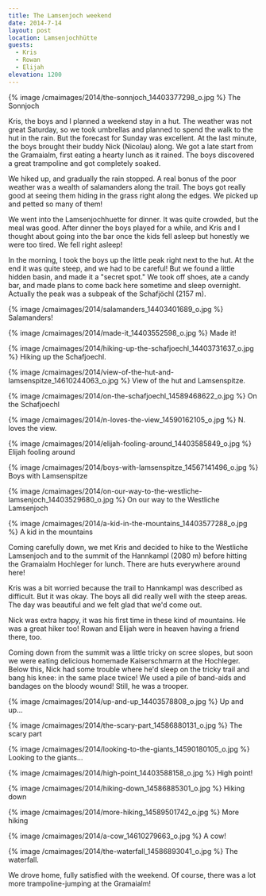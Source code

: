 ```yaml
---
title: The Lamsenjoch weekend
date: 2014-7-14
layout: post
location: Lamsenjochhütte
guests:
  - Kris
  - Rowan
  - Elijah
elevation: 1200
---
```


{% image /cmaimages/2014/the-sonnjoch_14403377298_o.jpg %}
The Sonnjoch


Kris, the boys and I planned a weekend stay in a hut. The weather was not great
Saturday, so we took umbrellas and planned to spend the walk to the hut in the
rain. But the forecast for Sunday was excellent. At the last minute, the boys
brought their buddy Nick (Nicolau) along. We got a late start from the
Gramaialm, first eating a hearty lunch as it rained. The boys discovered a great
trampoline and got completely soaked.

We hiked up, and gradually the rain stopped. A real bonus of the poor weather
was a wealth of salamanders along the trail. The boys got really good at seeing
them hiding in the grass right along the edges. We picked up and petted so many
of them!

We went into the Lamsenjochhuette for dinner. It was quite crowded, but the meal
was good. After dinner the boys played for a while, and Kris and I thought about
going into the bar once the kids fell asleep but honestly we were too tired. We
fell right asleep!

In the morning, I took the boys up the little peak right next to the hut. At the
end it was quite steep, and we had to be careful! But we found a little hidden
basin, and made it a "secret spot." We took off shoes, ate a candy bar, and made
plans to come back here sometime and sleep overnight. Actually the peak was a
subpeak of the Schafjöchl (2157 m).

{% image /cmaimages/2014/salamanders_14403401689_o.jpg %}
Salamanders!



{% image /cmaimages/2014/made-it_14403552598_o.jpg %}
Made it!



{% image /cmaimages/2014/hiking-up-the-schafjoechl_14403731637_o.jpg %}
Hiking up the Schafjoechl.



{% image /cmaimages/2014/view-of-the-hut-and-lamsenspitze_14610244063_o.jpg %}
View of the hut and Lamsenspitze.



{% image /cmaimages/2014/on-the-schafjoechl_14589468622_o.jpg %}
On the Schafjoechl



{% image /cmaimages/2014/n-loves-the-view_14590162105_o.jpg %}
N. loves the view.



{% image /cmaimages/2014/elijah-fooling-around_14403585849_o.jpg %}
Elijah fooling around



{% image /cmaimages/2014/boys-with-lamsenspitze_14567141496_o.jpg %}
Boys with Lamsenspitze


{% image /cmaimages/2014/on-our-way-to-the-westliche-lamsenjoch_14403529680_o.jpg %}
On our way to the Westliche Lamsenjoch



{% image /cmaimages/2014/a-kid-in-the-mountains_14403577288_o.jpg %}
A kid in the mountains



Coming carefully down, we met Kris and decided to hike to the Westliche
Lamsenjoch and to the summit of the Hannkampl (2080 m) before hitting the
Gramaialm Hochleger for lunch. There are huts everywhere around here!

Kris was a bit worried because the trail to Hannkampl was described as
difficult. But it was okay. The boys all did really well with the steep
areas. The day was beautiful and we felt glad that we'd come out.

Nick was extra happy, it was his first time in these kind of mountains. He was a
great hiker too! Rowan and Elijah were in heaven having a friend there, too.

Coming down from the summit was a little tricky on scree slopes, but soon we
were eating delicious homemade Kaiserschmarrn at the Hochleger. Below this, Nick
had some trouble where he'd sleep on the tricky trail and bang his knee: in the
same place twice! We used a pile of band-aids and bandages on the bloody wound!
Still, he was a trooper.

{% image /cmaimages/2014/up-and-up_14403578808_o.jpg %}
Up and up...



{% image /cmaimages/2014/the-scary-part_14586880131_o.jpg %}
The scary part



{% image /cmaimages/2014/looking-to-the-giants_14590180105_o.jpg %}
Looking to the giants...



{% image /cmaimages/2014/high-point_14403588158_o.jpg %}
High point!



{% image /cmaimages/2014/hiking-down_14586885301_o.jpg %}
Hiking down



{% image /cmaimages/2014/more-hiking_14589501742_o.jpg %}
More hiking



{% image /cmaimages/2014/a-cow_14610279663_o.jpg %}
A cow!


{% image /cmaimages/2014/the-waterfall_14586893041_o.jpg %}
The waterfall.



We drove home, fully satisfied with the weekend. Of course, there was a lot more
trampoline-jumping at the Gramaialm!


